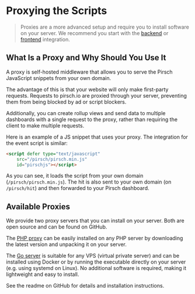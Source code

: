 # Proxying the Scripts

> Proxies are a more advanced setup and require you to install software on your server. We recommend you start with the [backend](/get-started/backend-integration) or [frontend](/get-started/frontend-integration) integration.

## What Is a Proxy and Why Should You Use It

A proxy is self-hosted middleware that allows you to serve the Pirsch JavaScript snippets from your own domain.

The advantage of this is that your website will only make first-party requests. Requests to pirsch.io are proxied through your server, preventing them from being blocked by ad or script blockers.

Additionally, you can create rollup views and send data to multiple dashboards with a single request to the proxy, rather than requiring the client to make multiple requests.

Here is an example of a JS snippet that uses your proxy. The integration for the event script is similar:

```html
<script defer type="text/javascript"
    src="/pirsch/pirsch.min.js"
    id="pirschjs"></script>
```

As you can see, it loads the script from your own domain (`/pirsch/pirsch.min.js`). The hit is also sent to your own domain (on `/pirsch/hit`) and then forwarded to your Pirsch dashboard.

## Available Proxies

We provide two proxy servers that you can install on your server. Both are open source and can be found on GitHub.

The [PHP proxy](https://github.com/pirsch-analytics/pirsch-php-proxy) can be easily installed on any PHP server by downloading the latest version and unpacking it on your server.

The [Go server](https://github.com/pirsch-analytics/pirsch-go-proxy) is suitable for any VPS (virtual private server) and can be installed using Docker or by running the executable directly on your server (e.g. using systemd on Linux). No additional software is required, making it lightweight and easy to install.

See the readme on GitHub for details and installation instructions.
